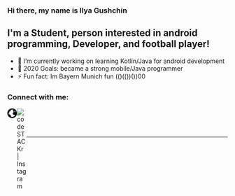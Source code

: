 ### Hi there, my name is Ilya Gushchin

## I'm a Student, person interested in android programming, Developer, and football player!

- 🔭 I’m currently working on learning Kotlin/Java for android development
- 🥅 2020 Goals: became a strong mobile/Java programmer
- ⚡ Fun fact: Im Bayern Munich fun (()(())())00



### Connect with me:

[<img align="left" alt="codeSTACKr.com" width="22px" src="https://raw.githubusercontent.com/iconic/open-iconic/master/svg/globe.svg" />][website]

[<img align="left" alt="codeSTACKr | Instagram" width="22px" src="https://cdn.jsdelivr.net/npm/simple-icons@v3/icons/instagram.svg" />][instagram]

<br />

<br />
<br />

---



[website]: https://vk.com/ilsave

[instagram]: https://instagram.com/ilsave
